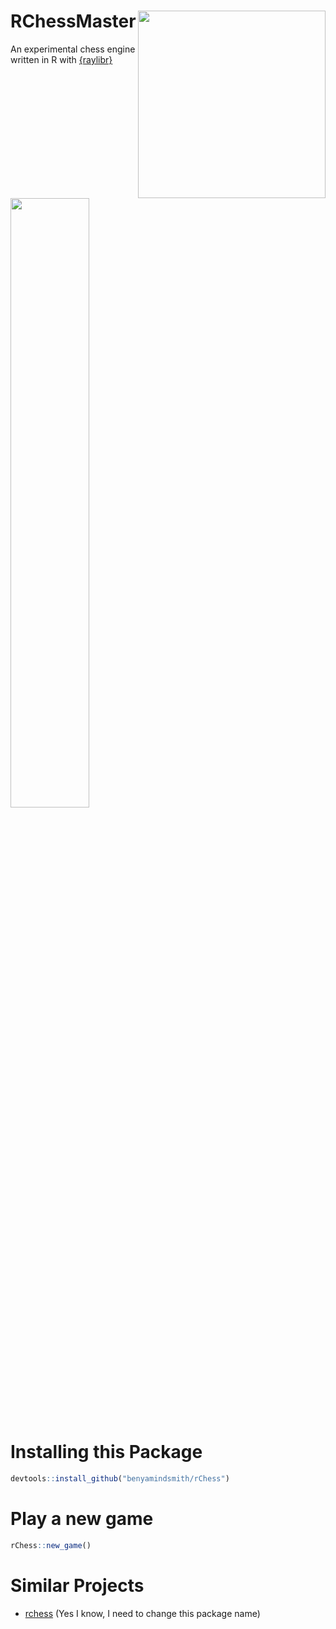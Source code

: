 # RChessMaster <a href='https://github.com/benyamindsmith/rChess'><img src='https://github.com/user-attachments/assets/7587fab3-ad48-4bed-be5f-27041420b7f5' align="right" height="300" /></a>

An experimental chess engine written in R with [{raylibr}](https://github.com/jeroenjanssens/raylibr)

<a>
<img src= https://github.com/user-attachments/assets/6e71a629-7983-4c50-aa15-aa26fe9ee4ea width =50%>
</a>


# Installing this Package 

```r
devtools::install_github("benyamindsmith/rChess")
```

# Play a new game

```r
rChess::new_game()
```



# Similar Projects

- [rchess](https://github.com/jbkunst/rchess) (Yes I know, I need to change this package name)

